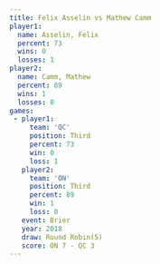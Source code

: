 ```yaml
---
title: Felix Asselin vs Mathew Camm
player1:              
  name: Asselin, Felix
  percent: 73         
  wins: 0             
  losses: 1           
player2:              
  name: Camm, Mathew  
  percent: 89         
  wins: 1             
  losses: 0           
games:
 - player1:         
     team: 'QC'     
     position: Third
     percent: 73    
     win: 0         
     loss: 1        
   player2:         
     team: 'ON'     
     position: Third
     percent: 89    
     win: 1         
     loss: 0        
   event: Brier        
   year: 2018          
   draw: Round Robin(5)
   score: ON 7 - QC 3  
---
```

